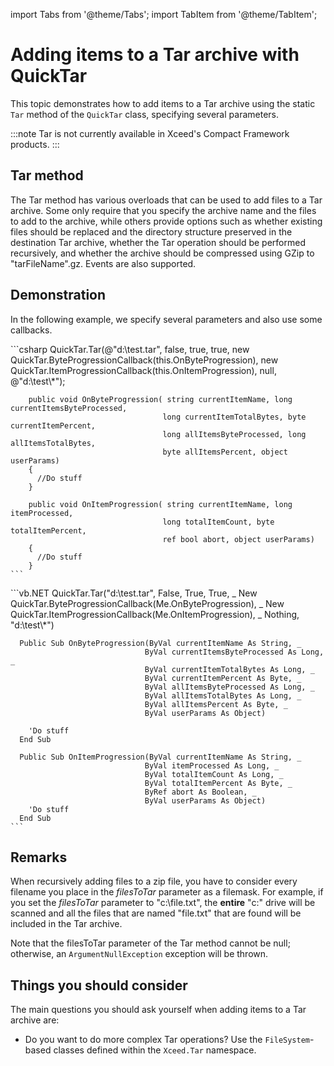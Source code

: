 import Tabs from '@theme/Tabs';
import TabItem from '@theme/TabItem';

# Adding items to a Tar archive with QuickTar

This topic demonstrates how to add items to a Tar archive using the static `Tar` method of the `QuickTar` class, specifying several parameters.

:::note
Tar is not currently available in Xceed's Compact Framework products.
:::

## Tar method

The Tar method has various overloads that can be used to add files to a Tar archive. Some only require that you specify the archive name and the files to add to the archive, while others provide options such as whether existing files should be replaced and the directory structure preserved in the destination Tar archive, whether the Tar operation should be performed recursively, and whether the archive should be compressed using GZip to "tarFileName".gz. Events are also supported.

## Demonstration

In the following example, we specify several parameters and also use some callbacks.

<Tabs>
  <TabItem value="csharp" label="C#" default>
    ```csharp
        QuickTar.Tar(@"d:\test.tar", false, true, true,
                    new QuickTar.ByteProgressionCallback(this.OnByteProgression),
                    new QuickTar.ItemProgressionCallback(this.OnItemProgression),
                    null, @"d:\test\*");

        public void OnByteProgression( string currentItemName, long currentItemsByteProcessed,
                                      long currentItemTotalBytes, byte currentItemPercent,
                                      long allItemsByteProcessed, long allItemsTotalBytes,
                                      byte allItemsPercent, object userParams)
        { 
          //Do stuff
        }

        public void OnItemProgression( string currentItemName, long itemProcessed,
                                      long totalItemCount, byte totalItemPercent,
                                      ref bool abort, object userParams)
        { 
          //Do stuff
        }
    ```
  </TabItem>
  <TabItem value="vb.net" label="Visual Basic .NET">
    ```vb.NET
      QuickTar.Tar("d:\test.tar", False, True, True, _
                  New QuickTar.ByteProgressionCallback(Me.OnByteProgression), _
                  New QuickTar.ItemProgressionCallback(Me.OnItemProgression), _
                  Nothing, "d:\test\*")

      Public Sub OnByteProgression(ByVal currentItemName As String, _
                                  ByVal currentItemsByteProcessed As Long, _
                                  ByVal currentItemTotalBytes As Long, _
                                  ByVal currentItemPercent As Byte, _
                                  ByVal allItemsByteProcessed As Long, _
                                  ByVal allItemsTotalBytes As Long, _
                                  ByVal allItemsPercent As Byte, _
                                  ByVal userParams As Object) 

        'Do stuff
      End Sub

      Public Sub OnItemProgression(ByVal currentItemName As String, _
                                  ByVal itemProcessed As Long, _
                                  ByVal totalItemCount As Long, _
                                  ByVal totalItemPercent As Byte, _
                                  ByRef abort As Boolean, _
                                  ByVal userParams As Object) 
        'Do stuff
      End Sub
    ```
  </TabItem>
</Tabs>

## Remarks

When recursively adding files to a zip file, you have to consider every filename you place in the *filesToTar* parameter as a filemask. For example, if you set the *filesToTar* parameter to "c:\file.txt", the **entire** "c:\" drive will be scanned and all the files that are named "file.txt" that are found will be included in the Tar archive.

Note that the filesToTar parameter of the Tar method cannot be null; otherwise, an `ArgumentNullException` exception will be thrown.

## Things you should consider

The main questions you should ask yourself when adding items to a Tar archive are:

- Do you want to do more complex Tar operations? Use the `FileSystem`-based classes defined within the `Xceed.Tar` namespace.